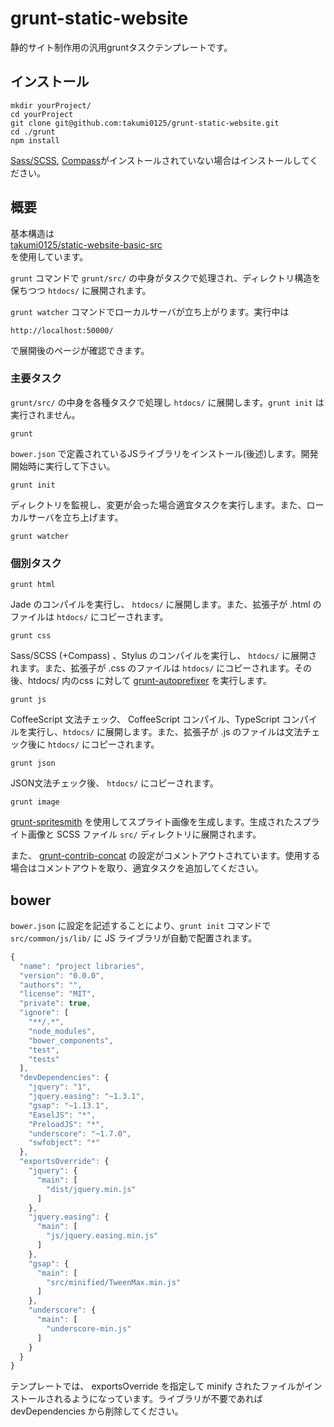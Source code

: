grunt-static-website
===============================

静的サイト制作用の汎用gruntタスクテンプレートです。

## インストール
```
mkdir yourProject/
cd yourProject
git clone git@github.com:takumi0125/grunt-static-website.git
cd ./grunt
npm install
```
<a href="http://sass-lang.com/" target="_blank">Sass/SCSS</a>, <a href="http://compass-style.org/" target="_blank">Compass</a>がインストールされていない場合はインストールしてください。

## 概要

基本構造は  
<a href="https://github.com/takumi0125/static-website-basic-src" target="_blank">takumi0125/static-website-basic-src</a>  
を使用しています。


`grunt` コマンドで `grunt/src/` の中身がタスクで処理され、ディレクトリ構造を保ちつつ `htdocs/` に展開されます。

`grunt watcher` コマンドでローカルサーバが立ち上がります。実行中は
```
http://localhost:50000/
```
で展開後のページが確認できます。


### 主要タスク

`grunt/src/` の中身を各種タスクで処理し `htdocs/` に展開します。`grunt init` は実行されません。
```
grunt
```

`bower.json` で定義されているJSライブラリをインストール(後述)します。開発開始時に実行して下さい。
```
grunt init
```

ディレクトリを監視し、変更が会った場合適宜タスクを実行します。また、ローカルサーバを立ち上げます。
```
grunt watcher
```

### 個別タスク

```
grunt html
```
Jade のコンパイルを実行し、 `htdocs/` に展開します。また、拡張子が .html のファイルは `htdocs/` にコピーされます。

```
grunt css
```
Sass/SCSS (+Compass) 、Stylus のコンパイルを実行し、 `htdocs/` に展開されます。また、拡張子が .css のファイルは `htdocs/` にコピーされます。その後、htdocs/ 内のcss に対して <a href="https://github.com/nDmitry/grunt-autoprefixer" target="_blank">grunt-autoprefixer</a> を実行します。

```
grunt js
```
CoffeeScript 文法チェック、 CoffeeScript コンパイル、TypeScript コンパイルを実行し、`htdocs/` に展開します。また、拡張子が .js のファイルは文法チェック後に `htdocs/` にコピーされます。

```
grunt json
```
JSON文法チェック後、 `htdocs/` にコピーされます。

```
grunt image
```
<a href="https://github.com/Ensighten/grunt-spritesmith" target="_blank">grunt-spritesmith</a> を使用してスプライト画像を生成します。生成されたスプライト画像と SCSS ファイル `src/` ディレクトリに展開されます。

また、 <a href="https://github.com/gruntjs/grunt-contrib-concat" target="_blank">grunt-contrib-concat</a> の設定がコメントアウトされています。使用する場合はコメントアウトを取り、適宜タスクを追加してください。


## bower

`bower.json` に設定を記述することにより、`grunt init` コマンドで `src/common/js/lib/` に JS ライブラリが自動で配置されます。

```js
{
  "name": "project libraries",
  "version": "0.0.0",
  "authors": "",
  "license": "MIT",
  "private": true,
  "ignore": [
    "**/.*",
    "node_modules",
    "bower_components",
    "test",
    "tests"
  ],
  "devDependencies": {
    "jquery": "1",
    "jquery.easing": "~1.3.1",
    "gsap": "~1.13.1",
    "EaselJS": "*",
    "PreloadJS": "*",
    "underscore": "~1.7.0",
    "swfobject": "*"
  },
  "exportsOverride": {
    "jquery": {
      "main": [
        "dist/jquery.min.js"
      ]
    },
    "jquery.easing": {
      "main": [
        "js/jquery.easing.min.js"
      ]
    },
    "gsap": {
      "main": [
        "src/minified/TweenMax.min.js"
      ]
    },
    "underscore": {
      "main": [
        "underscore-min.js"
      ]
    }
  }
}

```

テンプレートでは、 exportsOverride を指定して minify されたファイルがインストールされるようになっています。ライブラリが不要であれば devDependencies から削除してください。
